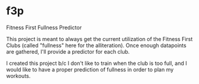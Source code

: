 # f3p
Fitness First Fullness Predictor

This project is meant to always get the current utilization of the Fitness First Clubs (called "fullness" here for the alliteration).
Once enough datapoints are gathered, I'll provide a predictor for each club.

I created this project b/c I don't like to train when the club is too full, and I would like to have a proper prediction of fullness in order to plan my workouts.
